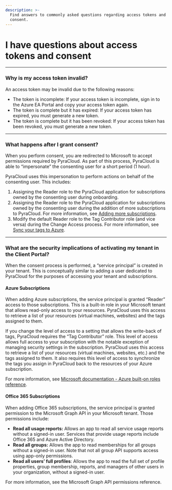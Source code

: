 ```yaml
---
description: >-
  Find answers to commonly asked questions regarding access tokens and granting
  consent.
---
```


# I have questions about access tokens and consent

***

### Why is my access token invalid? <a href="#why-is-my-access-token-invalid" id="why-is-my-access-token-invalid"></a>

An access token may be invalid due to the following reasons:

* The token is incomplete: If your access token is incomplete, sign in to the Azure EA Portal and copy your access token again.&#x20;
* The token is complete but it has expired: If your access token has expired, you must generate a new token.
* The token is complete but it has been revoked: If your access token has been revoked, you must generate a new token.

***

### What happens after I grant consent? <a href="#what-happens-when-i-perform-consent" id="what-happens-when-i-perform-consent"></a>

When you perform consent, you are redirected to Microsoft to accept permissions required by PyraCloud. As part of this process, PyraCloud is able to “impersonate” the consenting user for a short period (1 hour).

PyraCloud uses this impersonation to perform actions on behalf of the consenting user. This includes:

1. Assigning the Reader role to the PyraCloud application for subscriptions owned by the consenting user during onboarding.&#x20;
2. Assigning the Reader role to the PyraCloud application for subscriptions owned by the consenting user during the addition of more subscriptions to PyraCloud. For more information, see [Adding more subscriptions](../../cloud-account-onboarding/azure-onboarding/activate-an-azure-ea-or-mpsa-account.md#add-more-azure-subscriptions).
3. Modify the default Reader role to the Tag Contributor role (and vice versa) during the Change Access process. For more information, see [Sync your tags to Azure](../../cloud-account-onboarding/azure-onboarding/activate-an-azure-ea-or-mpsa-account.md#syncing-your-tags-to-azure).

***

### What are the security implications of activating my tenant in the Client Portal? <a href="#what-are-the-security-implications-of-activating-my-tenant-in-pyracloud" id="what-are-the-security-implications-of-activating-my-tenant-in-pyracloud"></a>

When the consent process is performed, a “service principal” is created in your tenant. This is conceptually similar to adding a user dedicated to PyraCloud for the purposes of accessing your tenant and subscriptions.

#### **Azure Subscriptions**

When adding Azure subscriptions, the service principal is granted “Reader” access to those subscriptions. This is a built-in role in your Microsoft tenant that allows read-only access to your resources. PyraCloud uses this access to retrieve a list of your resources (virtual machines, websites) and the tags assigned to them.

If you change the level of access to a setting that allows the write-back of tags, PyraCloud requires the “Tag Contributor” role. This level of access allows full access to your subscription with the notable exception of managing security settings in the subscription. PyraCloud uses this access to retrieve a list of your resources (virtual machines, websites, etc.) and the tags assigned to them. It also requires this level of access to synchronize the tags you assign in PyraCloud back to the resources of your Azure subscription.

For more information, see [Microsoft documentation - Azure built-on roles reference](https://learn.microsoft.com/en-us/azure/role-based-access-control/built-in-roles).

#### **Office 365 Subscriptions**

When adding Office 365 subscriptions, the service principal is granted permission to the Microsoft Graph API in your Microsoft tenant. Those permissions include:

* **Read all usage reports:** Allows an app to read all service usage reports without a signed-in user. Services that provide usage reports include Office 365 and Azure Active Directory.
* **Read all groups:** Allows the app to read memberships for all groups without a signed-in user. Note that not all group API supports access using app-only permissions.
* **Read all users’ full profiles**: Allows the app to read the full set of profile properties, group membership, reports, and managers of other users in your organization, without a signed-in user.

For more information, see the Microsoft Graph API permissions reference.
